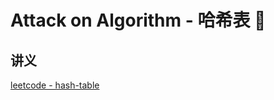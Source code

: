 # Attack on Algorithm - 哈希表 🐝 










<extoc></extoc>

## 讲义

[leetcode - hash-table](https://leetcode-cn.com/leetbook/detail/hash-table/)
